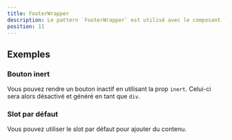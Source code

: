 ```yaml
---
title: FooterWrapper
description: Le pattern `FooterWrapper` est utilisé avec le composant `FooterBtn` pour afficher un pied de page.
position: 11
---
```


<doc-tabs light>

<doc-tab-item label="Utilisation">

## Exemples

### Bouton inert

Vous pouvez rendre un bouton inactif en utilisant la prop `inert`. Celui-ci sera alors désactivé et généré en tant que `div`.

<doc-example file="footer-wrapper/footer-wrapper-inert"></doc-example>

### Slot par défaut

Vous pouvez utiliser le slot par défaut pour ajouter du contenu.

<doc-example file="footer-wrapper/footer-wrapper-slot"></doc-example>

</doc-tab-item>

<doc-tab-item label="API">
<doc-api name="footer-wrapper"></doc-api>
</doc-tab-item>

</doc-tabs>
